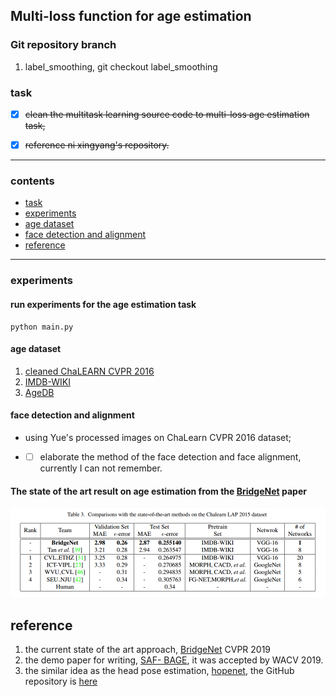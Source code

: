## Multi-loss function for age estimation

### Git repository branch

1. label_smoothing, git checkout label_smoothing

### task

- [x] ~~clean the multitask learning source code to multi-loss age estimation task,~~  
- [x] ~~reference ni xingyang's repository.~~


****
### contents
* [task](#task)
* [experiments](#experiments)
* [age dataset](#age-dataset)
* [face detection and alignment](#face-detection-and-alignment)
* [reference](#reference)
****


### experiments

#### run experiments for the age estimation task 

```
python main.py  
```

#### age dataset

1. [cleaned ChaLEARN CVPR 2016](http://chalearnlap.cvc.uab.es/dataset/19/description/) 
2. [IMDB-WIKI](https://data.vision.ee.ethz.ch/cvl/rrothe/imdb-wiki/)
3. [AgeDB](https://ibug.doc.ic.ac.uk/resources/agedb/)


#### face detection and alignment

* using Yue's processed images on ChaLearn CVPR 2016 dataset; 
* - [ ] elaborate the method of the face detection and face alignment, currently I can not remember.



#### The state of the art result on age estimation from the [BridgeNet](https://arxiv.org/abs/1904.03358) paper

![Example](related_materials/state-of-the-art-result-age-estimation-on-chalearn-2016.png)



## reference

1. the current state of the art approach, [BridgeNet](https://arxiv.org/abs/1904.03358) CVPR 2019
2. the demo paper for writing, [SAF- BAGE](https://arxiv.org/abs/1803.05719), it was accepted by WACV 2019.
3. the similar idea as the head pose estimation, [hopenet](https://arxiv.org/abs/1710.00925), the GitHub repository is [here](https://github.com/natanielruiz/deep-head-pose)